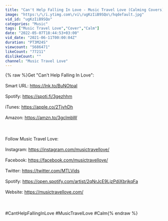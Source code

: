 ```yaml
---
title: "Can't Help Falling In Love - Music Travel Love (Calming Covers)"
image: "https:\/\/i.ytimg.com\/vi\/ugKzIiB9SQo\/hqdefault.jpg"
vid_id: "ugKzIiB9SQo"
categories: "Music"
tags: ["Music Travel Love","Cover","Calm"]
date: "2022-05-07T18:44:53+03:00"
vid_date: "2021-06-11T00:00:04Z"
duration: "PT3M24S"
viewcount: "5686471"
likeCount: "77211"
dislikeCount: ""
channel: "Music Travel Love"
---
```

{% raw %}Get &quot;Can't Help Falling In Love&quot;:<br /><br />Smart URL: <a rel="nofollow" target="blank" href="https://lnk.to/BuNOtpaI">https://lnk.to/BuNOtpaI</a><br /><br />Spotify: <a rel="nofollow" target="blank" href="https://spoti.fi/3gezhhm">https://spoti.fi/3gezhhm</a><br /><br />iTunes: <a rel="nofollow" target="blank" href="https://apple.co/2TjvhDh">https://apple.co/2TjvhDh</a><br /><br />Amazon: <a rel="nofollow" target="blank" href="https://amzn.to/3gclmbW">https://amzn.to/3gclmbW</a><br /><br /><br /><br />Follow Music Travel Love:<br /><br />Instagram: <a rel="nofollow" target="blank" href="https://instagram.com/musictravellove/">https://instagram.com/musictravellove/</a><br /><br />Facebook: <a rel="nofollow" target="blank" href="https://facebook.com/musictravellove/">https://facebook.com/musictravellove/</a><br /><br />Twitter: <a rel="nofollow" target="blank" href="https://twitter.com/MTLVids">https://twitter.com/MTLVids</a><br /><br />Spotify: <a rel="nofollow" target="blank" href="https://open.spotify.com/artist/2qNrJcE9LjzPdiXbrjkqFa">https://open.spotify.com/artist/2qNrJcE9LjzPdiXbrjkqFa</a><br /><br />Website: <a rel="nofollow" target="blank" href="https://musictravellove.com/">https://musictravellove.com/</a><br /><br /><br /><br />#CantHelpFallingInLove #MusicTravelLove #Calm{% endraw %}
